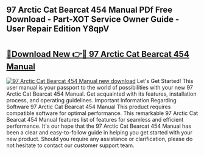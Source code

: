 ## 97 Arctic Cat Bearcat 454 Manual PDf Free Download - Part-XOT Service Owner Guide - User Repair Edition Y8qpV

# <h2><a href="http://bc52019.oget.top/?id=97+Arctic+Cat+Bearcat+454+Manual">🔗Download New 👉🔴 97 Arctic Cat Bearcat 454 Manual</a></h2>

[![97 Arctic Cat Bearcat 454 Manual new download](https://i.imgur.com/5g1atiW.png)](http://bc52019.oget.top/?id=97+Arctic+Cat+Bearcat+454+Manual)
Let's Get Started! This user manual is your passport to the world of possibilities with your new 97 Arctic Cat Bearcat 454 Manual. Get acquainted with its features, installation process, and operating guidelines. Important Information Regarding Software 97 Arctic Cat Bearcat 454 Manual This product requires compatible software for optimal performance. This remarkable 97 Arctic Cat Bearcat 454 Manual features list of features for seamless and efficient performance. It's our hope that the 97 Arctic Cat Bearcat 454 Manual has been a clear and easy-to-follow guide in helping you get started with your new product. Should you require any assistance or clarification, please do not hesitate to contact our customer support team.

